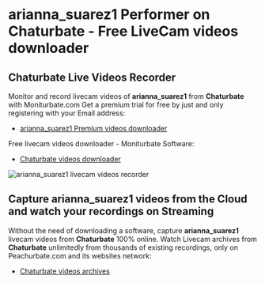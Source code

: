 # arianna_suarez1 Performer on Chaturbate - Free LiveCam videos downloader

## Chaturbate Live Videos Recorder

Monitor and record livecam videos of **arianna_suarez1** from **Chaturbate** with Moniturbate.com
Get a premium trial for free by just and only registering with your Email address:
* [arianna_suarez1 Premium videos downloader](https://moniturbate.com/request-demo-licence-key.html)

Free livecam videos downloader - Moniturbate Software:
* [Chaturbate videos downloader](https://moniturbate.com/moniturbate-download-software.html)

![arianna_suarez1 livecam videos recorder](https://peachurnet.com/templates/moniturbate-software.png)


## Capture arianna_suarez1 videos from the Cloud and watch your recordings on Streaming

Without the need of downloading a software, capture **arianna_suarez1** livecam videos from **Chaturbate** 100% online.
Watch Livecam archives from **Chaturbate** unlimitedly from thousands of existing recordings, only on Peachurbate.com and its websites network:
* [Chaturbate videos archives](https://peachurnet.com/)